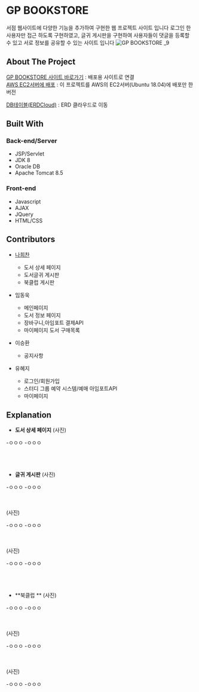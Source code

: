 <!--
유저아이디 qwer
유저비밀번호 qwerqwer

유저아이디 qwer1234
유저비밀번호 qwer1234!
-->  

# GP BOOKSTORE

서점 웹사이트에 다양한 기능을 추가하여 구현한 웹 프로젝트 사이트 입니다 로그인 한 사용자만 접근 하도록 구현하였고, 글귀 게시판을 구현하여 사용자들이 댓글을 등록할 수 있고 서로 정보를 공유할 수 있는 사이트 입니다
![GP BOOKSTORE _9](https://user-images.githubusercontent.com/52989474/103339444-c0957d80-4ac4-11eb-9427-fe73ee69b720.png)

## About The Project

[GP BOOKSTORE 사이트 바로가기](http://rclass.iptime.org:9999/20AM_Semi/index.jsp) : 배포용 사이트로 연결  
[AWS EC2서버에 배포](http://54.180.118.180:8080/SemiHeechan/) : 이 프로젝트를 AWS의 EC2서버(Ubuntu 18.04)에 배포만 한 버전    

[DB테이블(ERDCloud)](https://www.erdcloud.com/d/h7QHAaDNFmTKoMrW7) : ERD 클라우드로 이동

## Built With

### Back-end/Server

- JSP/Servlet
- JDK 8
- Oracle DB
- Apache Tomcat 8.5
    
### Front-end

- Javascript
- AJAX
- JQuery
- HTML/CSS

## Contributors

- [나희찬](https://github.com/naheechan)
  - 도서 상세 페이지
  - 도서글귀 게시판
  - 북클럽 게시판
  
- 임동욱
  - 메인페이지
  - 도서 정보 페이지
  - 장바구니,아임포트 결제API
  - 마이페이지 도서 구매목록
- 이승환
  - 공지사항
- 유혜지
  - 로그인/회원가입
  - 스터디 그룹 예약 시스템/예매 아임포트API
  - 마이페이지

## Explanation

- **도서 상세 페이지**
(사진)

-ㅇㅇㅇ
-ㅇㅇㅇ<br><br><br><br>

- **글귀 게시판**
(사진)

-ㅇㅇㅇ
-ㅇㅇㅇ<br><br><br>

(사진)

-ㅇㅇㅇ
-ㅇㅇㅇ<br><br><br>

(사진)

-ㅇㅇㅇ
-ㅇㅇㅇ<br><br><br><br>

- **북클럽 **
(사진)

-ㅇㅇㅇ
-ㅇㅇㅇ<br><br><br>

(사진)

-ㅇㅇㅇ
-ㅇㅇㅇ<br><br><br>

(사진)

-ㅇㅇㅇ
-ㅇㅇㅇ<br><br><br><br>



